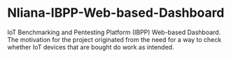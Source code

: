 # Nliana-IBPP-Web-based-Dashboard
IoT Benchmarking and Pentesting Platform (IBPP) Web-based Dashboard. The motivation for the project originated from the need for a way to check whether IoT devices that are bought do work as intended. 
